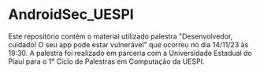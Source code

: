 # AndroidSec_UESPI
Este repositório contém o material utilizado palestra "Desenvolvedor, cuidado! O seu app pode estar vulnerável" que ocorreu no dia 14/11/23 às 19:30. A palestra foi realizado em parceria com a Universidade Estadual do Piauí para o 1° Ciclo de Palestras em Computação da UESPI.
